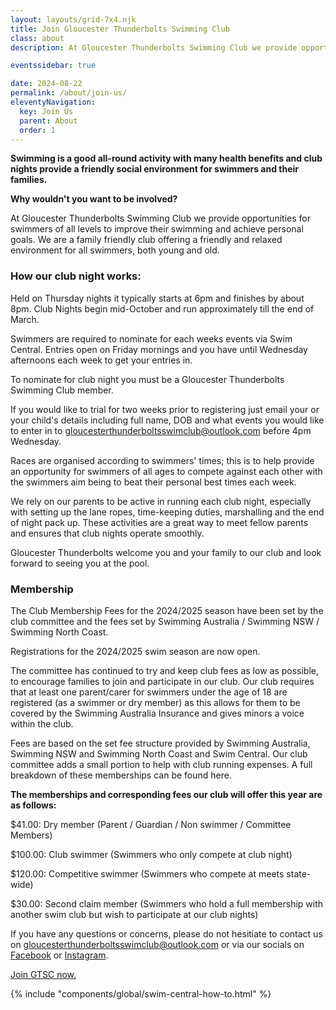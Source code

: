 ```yaml
---
layout: layouts/grid-7x4.njk
title: Join Gloucester Thunderbolts Swimming Club
class: about
description: At Gloucester Thunderbolts Swimming Club we provide opportunities for swimmers of all levels to improve their swimming and achieve personal goals. We are a family friendly club offering a friendly and relaxed environment for all swimmers, both young and old. 

eventssidebar: true

date: 2024-08-22
permalink: /about/join-us/
eleventyNavigation:
  key: Join Us
  parent: About
  order: 1
---
```

**Swimming is a good all-round activity with many health benefits and club nights provide a friendly social environment for swimmers and their families.**

**Why wouldn't you want to be involved?**

At Gloucester Thunderbolts Swimming Club we provide opportunities for swimmers of all levels to improve their swimming and achieve personal goals. We are a family friendly club offering a friendly and relaxed environment for all swimmers, both young and old. 

### How our club night works:

Held on Thursday nights it typically starts at 6pm and finishes by about 8pm. Club Nights begin mid-October and run approximately till the end of March.

Swimmers are required to nominate for each weeks events via Swim Central. Entries open on Friday mornings and you have until Wednesday afternoons each week to get your entries in.

To nominate for club night you must be a Gloucester Thunderbolts Swimming Club member.

If you would like to trial for two weeks prior to registering just email your or your child's details including full name, DOB and what events you would like to enter in to  [gloucesterthunderboltsswimclub@outlook.com](mailto:gloucesterthunderboltsswimclub@outlook.com) before 4pm Wednesday.

Races are organised according to swimmers' times; this is to help provide an opportunity for swimmers of all ages to compete against each other with the swimmers aim being to beat their personal best times each week. 

We rely on our parents to be active in running each club night, especially with setting up the lane ropes, time-keeping duties, marshalling and the end of night pack up. These activities are a great way to meet fellow parents and ensures that club nights operate smoothly.

Gloucester Thunderbolts welcome you and your family to our club and look forward to seeing you at the pool.

### Membership

The Club Membership Fees for the 2024/2025 season have been set by the club committee and the fees set by Swimming Australia / Swimming NSW / Swimming North Coast.

Registrations for the 2024/2025 swim season are now open.  

The committee has continued to try and keep club fees as low as possible, to encourage families to join and participate in our club. Our club requires that at least one parent/carer for swimmers under the age of 18 are registered (as a swimmer or dry member) as this allows for them to be covered by the Swimming Australia Insurance and gives minors a voice within the club.

Fees are based on the set fee structure provided by Swimming Australia, Swimming NSW and Swimming North Coast and Swim Central. Our club committee adds a small portion to help with club running expenses.  A full breakdown of these memberships can be found here.

**The memberships and corresponding fees our club will offer this year are as follows:**

$41.00: Dry member (Parent / Guardian / Non swimmer / Committee Members)

$100.00: Club swimmer (Swimmers who only compete at club night)

$120.00: Competitive swimmer (Swimmers who compete at meets state-wide)

$30.00: Second claim member (Swimmers who hold a full membership with another swim club but wish to participate at our club nights)

If you have any questions or concerns, please do not hesitiate to contact us on [gloucesterthunderboltsswimclub@outlook.com](mailto:gloucesterthunderboltsswimclub@outlook.com) or via our socials on <a href="https://www.facebook.com/GloucesterThunderboltsSwimmingClub" target="_blank">Facebook</a> or <a href="https://www.instagram.com/gloucesterswimclub" target="_blank">Instagram</a>.


<div><a class="resultspdfsmall" href="https://swimcentral.swimming.org.au/home" title="Join GTSC now." alt="Join GTSC now." target="_blank">Join GTSC now.</a></div>

<div class="padtop3rem">

{% include "components/global/swim-central-how-to.html" %}
</div>










